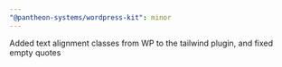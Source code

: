 ```yaml
---
"@pantheon-systems/wordpress-kit": minor
---
```


Added text alignment classes from WP to the tailwind plugin, and fixed empty quotes
